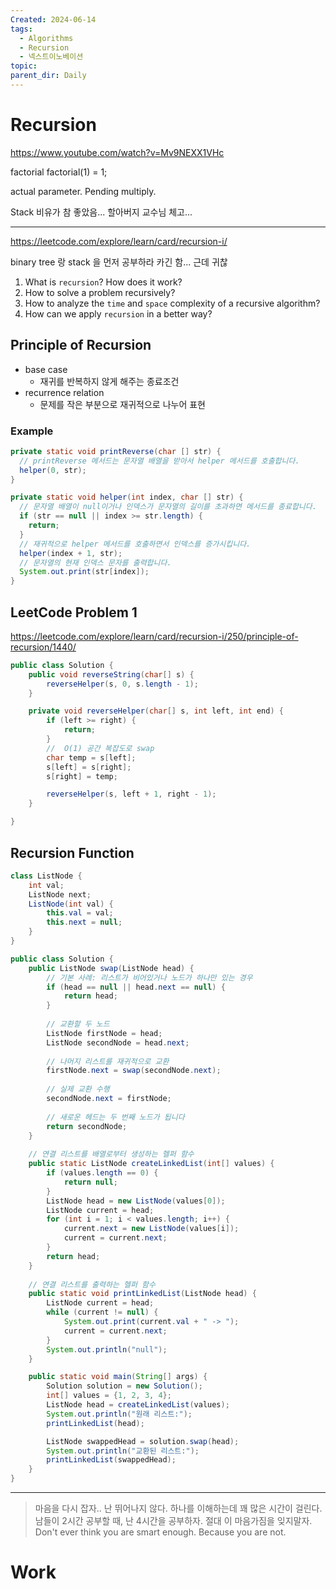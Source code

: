 ```yaml
---
Created: 2024-06-14
tags:
  - Algorithms
  - Recursion
  - 넥스트이노베이션
topic: 
parent_dir: Daily
---
```

# Recursion
https://www.youtube.com/watch?v=Mv9NEXX1VHc

factorial 
factorial(1) = 1;

actual parameter.
Pending multiply.

Stack 비유가 참 좋았음... 할아버지 교수님 체고...

----
https://leetcode.com/explore/learn/card/recursion-i/

binary tree 랑 stack 을 먼저 공부하라 카긴 함... 근데 귀찮 

1. What is `recursion`? How does it work?
2. How to solve a problem recursively?
3. How to analyze the `time` and `space` complexity of a recursive algorithm?
4. How can we apply `recursion` in a better way?

## Principle of Recursion
- base case
	- 재귀를 반복하지 않게 해주는 종료조건
- recurrence relation
	- 문제를 작은 부분으로 재귀적으로 나누어 표현
### Example
```java
private static void printReverse(char [] str) {
  // printReverse 메서드는 문자열 배열을 받아서 helper 메서드를 호출합니다.
  helper(0, str);
}

private static void helper(int index, char [] str) {
  // 문자열 배열이 null이거나 인덱스가 문자열의 길이를 초과하면 메서드를 종료합니다.
  if (str == null || index >= str.length) {
    return;
  }
  // 재귀적으로 helper 메서드를 호출하면서 인덱스를 증가시킵니다.
  helper(index + 1, str);
  // 문자열의 현재 인덱스 문자를 출력합니다.
  System.out.print(str[index]);
}
```
## LeetCode Problem 1
https://leetcode.com/explore/learn/card/recursion-i/250/principle-of-recursion/1440/
```java
public class Solution {
    public void reverseString(char[] s) {
        reverseHelper(s, 0, s.length - 1);
    }

    private void reverseHelper(char[] s, int left, int end) {
        if (left >= right) {
            return;
        }
        //  O(1) 공간 복잡도로 swap
        char temp = s[left];
        s[left] = s[right];
        s[right] = temp;

        reverseHelper(s, left + 1, right - 1);
    }

}
```

## Recursion Function
```java
class ListNode {
    int val;
    ListNode next;
    ListNode(int val) {
        this.val = val;
        this.next = null;
    }
}

public class Solution {
    public ListNode swap(ListNode head) {
        // 기본 사례: 리스트가 비어있거나 노드가 하나만 있는 경우
        if (head == null || head.next == null) {
            return head;
        }
        
        // 교환할 두 노드
        ListNode firstNode = head;
        ListNode secondNode = head.next;
        
        // 나머지 리스트를 재귀적으로 교환
        firstNode.next = swap(secondNode.next);
        
        // 실제 교환 수행
        secondNode.next = firstNode;
        
        // 새로운 헤드는 두 번째 노드가 됩니다
        return secondNode;
    }
    
    // 연결 리스트를 배열로부터 생성하는 헬퍼 함수
    public static ListNode createLinkedList(int[] values) {
        if (values.length == 0) {
            return null;
        }
        ListNode head = new ListNode(values[0]);
        ListNode current = head;
        for (int i = 1; i < values.length; i++) {
            current.next = new ListNode(values[i]);
            current = current.next;
        }
        return head;
    }
    
    // 연결 리스트를 출력하는 헬퍼 함수
    public static void printLinkedList(ListNode head) {
        ListNode current = head;
        while (current != null) {
            System.out.print(current.val + " -> ");
            current = current.next;
        }
        System.out.println("null");
    }

    public static void main(String[] args) {
        Solution solution = new Solution();
        int[] values = {1, 2, 3, 4};
        ListNode head = createLinkedList(values);
        System.out.println("원래 리스트:");
        printLinkedList(head);

        ListNode swappedHead = solution.swap(head);
        System.out.println("교환된 리스트:");
        printLinkedList(swappedHead);
    }
}
```

-----


> 마음을 다시 잡자..
> 난 뛰어나지 않다. 하나를 이해하는데 꽤 많은 시간이 걸린다.
> 남들이 2시간 공부할 때, 난 4시간을 공부하자. 
> 절대 이 마음가짐을 잊지말자.
> Don't ever think you are smart enough. Because you are not.
> 

# Work













 